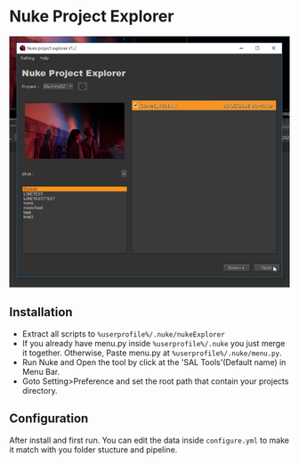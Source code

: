 # Nuke Project Explorer

![Tool's Window](image/Nuke01.png)

## Installation
- Extract all scripts to ```%userprofile%/.nuke/nukeExplorer```
- If you already have menu.py inside ```%userprofile%/.nuke``` you just merge it together. Otherwise, Paste menu.py at ```%userprofile%/.nuke/menu.py```.
- Run Nuke and Open the tool by click at the 'SAL Tools'(Default name) in Menu Bar.
- Goto Setting>Preference and set the root path that contain your projects directory.

## Configuration
After install and first run. You can edit the data inside ```configure.yml``` to make it match with you folder stucture and pipeline. 
